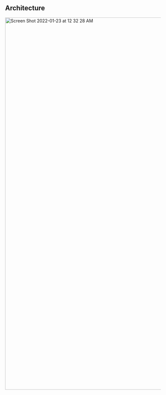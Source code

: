 ## Architecture

<img width="1200" alt="Screen Shot 2022-01-23 at 12 32 28 AM" src="https://user-images.githubusercontent.com/67199007/177311418-4b2cf52b-6179-417b-bcc2-1226130755e4.png">

